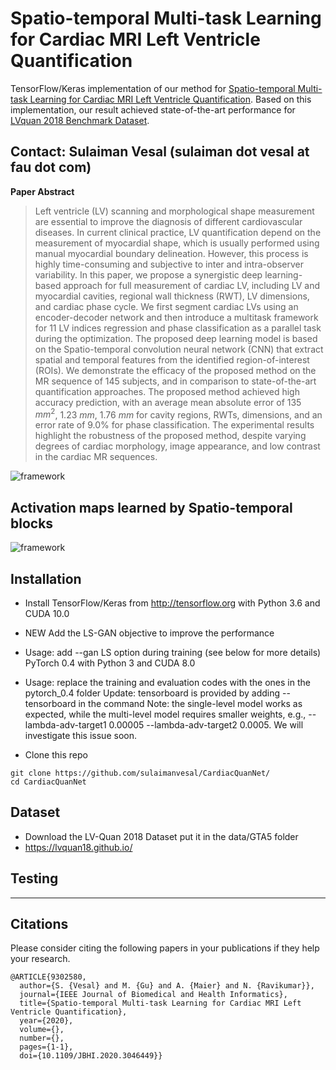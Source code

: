 # Spatio-temporal Multi-task Learning for Cardiac MRI Left Ventricle Quantification

TensorFlow/Keras implementation of our method for [Spatio-temporal Multi-task Learning for Cardiac MRI Left Ventricle Quantification](https://ieeexplore.ieee.org/abstract/document/9302580). Based on this implementation, our result achieved state-of-the-art performance for [LVquan 2018 Benchmark Dataset](https://lvquan18.github.io/).

Contact: Sulaiman Vesal (sulaiman dot vesal at fau dot com)
---
**Paper Abstract**

>Left ventricle (LV) scanning and morphological shape measurement are essential to improve the diagnosis of different cardiovascular diseases. In current clinical practice, LV quantification depend on the measurement of myocardial shape, which is usually performed using manual myocardial boundary delineation. However, this process is highly time-consuming and subjective to inter and intra-observer variability. In this paper, we propose a synergistic deep learning-based approach for full measurement of cardiac LV, including LV and myocardial cavities, regional wall thickness (RWT), LV dimensions, and cardiac phase cycle. We first segment cardiac LVs using an encoder-decoder network and then introduce a multitask framework for 11 LV indices regression and phase classification as a parallel task during the optimization. The proposed deep learning model is based on the Spatio-temporal convolution neural network (CNN) that extract spatial and temporal features from the identified region-of-interest (ROIs).
We demonstrate the efficacy of the proposed method on the MR sequence of 145 subjects, and in comparison to state-of-the-art quantification approaches. The proposed method achieved high accuracy prediction, with an average mean absolute error of 135 $mm^2$, 1.23 $mm$, 1.76 $mm$ for cavity regions, RWTs, dimensions, and an error rate of 9.0\% for phase classification. The experimental results highlight the robustness of the proposed method, despite varying degrees of cardiac morphology, image appearance, and low contrast in the cardiac MR sequences.


![framework](Lvgit.png)

## Activation maps learned by Spatio-temporal blocks

![framework](images/temporal_r.png)

## Installation

* Install TensorFlow/Keras from http://tensorflow.org with Python 3.6 and CUDA 10.0

* NEW Add the LS-GAN objective to improve the performance

* Usage: add --gan LS option during training (see below for more details)
PyTorch 0.4 with Python 3 and CUDA 8.0

* Usage: replace the training and evaluation codes with the ones in the pytorch_0.4 folder
Update: tensorboard is provided by adding --tensorboard in the command
Note: the single-level model works as expected, while the multi-level model requires smaller weights, e.g., --lambda-adv-target1 0.00005 --lambda-adv-target2 0.0005. We will investigate this issue soon.

* Clone this repo
```
git clone https://github.com/sulaimanvesal/CardiacQuanNet/
cd CardiacQuanNet
```
## Dataset
* Download the LV-Quan 2018 Dataset put it in the data/GTA5 folder 
* https://lvquan18.github.io/

## Testing
---
## Citations
Please consider citing the following papers in your publications if they help your research.
```
@ARTICLE{9302580,
  author={S. {Vesal} and M. {Gu} and A. {Maier} and N. {Ravikumar}},
  journal={IEEE Journal of Biomedical and Health Informatics}, 
  title={Spatio-temporal Multi-task Learning for Cardiac MRI Left Ventricle Quantification}, 
  year={2020},
  volume={},
  number={},
  pages={1-1},
  doi={10.1109/JBHI.2020.3046449}}
```
